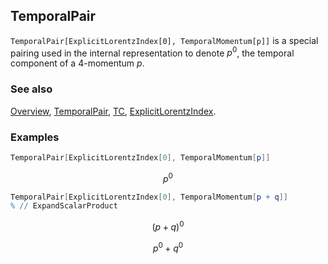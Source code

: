 ## TemporalPair

`TemporalPair[ExplicitLorentzIndex[0], TemporalMomentum[p]]` is a special pairing used in the internal representation to denote $p^0$, the temporal component of a 4-momentum $p$.

### See also

[Overview](Extra/FeynCalc.md), [TemporalPair](TemporalPair.md), [TC](TC.md), [ExplicitLorentzIndex](ExplicitLorentzIndex.md).

### Examples

```mathematica
TemporalPair[ExplicitLorentzIndex[0], TemporalMomentum[p]]
```

$$p^0$$

```mathematica
TemporalPair[ExplicitLorentzIndex[0], TemporalMomentum[p + q]]
% // ExpandScalarProduct
```

$$(p+q)^0$$

$$p^0+q^0$$
